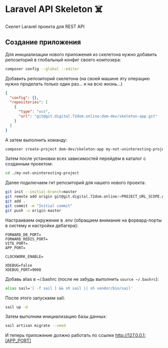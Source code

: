 # Laravel API Skeleton ☠️

Скелет Laravel проекта для REST API

## Создание приложения

Для инициализации нового приложения из скелетона нужно добавить репозиторий в глобальный конфиг своего композера:

```bash
composer config --global --editor
```
Добавить репозиторий скелетона (на своей машине эту операцию нужно проделать только один раз... и на всю жизнь...)
```json
{
  "config": {},
  "repositories": [
    {
      "type": "vcs",
      "url": "git@git.digital.72dom.online:dom-dev/skeleton-app.git"
    }
  ]
}
```
А затем выполнить команду:
```bash
composer create-project dom-dev/skeleton-app my-not-uninteresting-project --remove-vcs
```

Затем после установки всех зависимостей перейдём в каталог с созданным проектом:

```bash
cd ./my-not-uninteresting-project
```

Далее подключаем гит репозиторий для нашего нового проекта:

```bash
git init --initial-branch=master
git remote add origin git@git.digital.72dom.online:<PROJECT_URL_SCOPE.git>
git add . 
git commit -m "Initial commit"
git push -u origin master
```
Настраиваем окружение в .env (обращаем внимание на форвард-порты в систему и настройки дебагера):
```dotenv
FORWARD_DB_PORT=
FORWARD_REDIS_PORT=
VITE_PORT=
APP_PORT=

CLOCKWORK_ENABLE=

XDEBUG=false
XDEBUG_PORT=9008
```

Добавь alias в ~/.bashrc (после не забудь выполнить `source ~/.bashrc`):
```bash
alias sail='[ -f sail ] && sh sail || sh vendor/bin/sail'
```
После этого запускаем sail:
```bash
sail up -d
```
Затем выполним инициализацию базы данных:

```bash
sail artisan migrate --seed
```

И теперь приложение должно работать по ссылке http://127.0.0.1:[APP_PORT]
